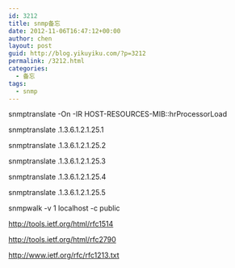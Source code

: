 ```yaml
---
id: 3212
title: snmp备忘
date: 2012-11-06T16:47:12+00:00
author: chen
layout: post
guid: http://blog.yikuyiku.com/?p=3212
permalink: /3212.html
categories:
  - 备忘
tags:
  - snmp
---
```

snmptranslate -On -IR HOST-RESOURCES-MIB::hrProcessorLoad

snmptranslate .1.3.6.1.2.1.25.1

snmptranslate .1.3.6.1.2.1.25.2

snmptranslate .1.3.6.1.2.1.25.3

snmptranslate .1.3.6.1.2.1.25.4

snmptranslate .1.3.6.1.2.1.25.5

snmpwalk -v 1 localhost -c public

http://tools.ietf.org/html/rfc1514
  
http://tools.ietf.org/html/rfc2790
  
http://www.ietf.org/rfc/rfc1213.txt